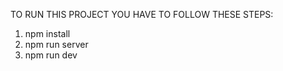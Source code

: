 TO RUN THIS PROJECT YOU HAVE TO FOLLOW THESE STEPS: 

1. npm install
2. npm run server
3. npm run dev
   
